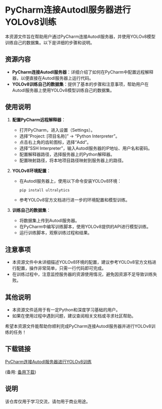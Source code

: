 # PyCharm连接Autodl服务器进行YOLOv8训练

本资源文件旨在帮助用户通过PyCharm连接Autodl服务器，并使用YOLOv8模型训练自己的数据集。以下是详细的步骤和说明。

## 资源内容

- **PyCharm连接Autodl服务器**：详细介绍了如何在PyCharm中配置远程解释器，以便直接在Autodl服务器上运行代码。
- **YOLOv8训练自己的数据集**：提供了基本的步骤和注意事项，帮助用户在Autodl服务器上使用YOLOv8模型训练自己的数据集。

## 使用说明

1. **配置PyCharm远程解释器**：
   - 打开PyCharm，进入设置（Settings）。
   - 选择“Project: [项目名称]” -> “Python Interpreter”。
   - 点击右上角的齿轮图标，选择“Add”。
   - 选择“SSH Interpreter”，输入Autodl服务器的IP地址、用户名和密码。
   - 配置解释器路径，选择服务器上的Python解释器。
   - 配置映射路径，将本地项目路径映射到服务器上的路径。

2. **YOLOv8环境配置**：
   - 在Autodl服务器上，使用以下命令安装YOLOv8环境：
     ```bash
     pip install ultralytics
     ```
   - 参考YOLOv8官方文档进行进一步的环境配置和模型训练。

3. **训练自己的数据集**：
   - 将数据集上传到Autodl服务器。
   - 在PyCharm中编写训练脚本，使用YOLOv8提供的API进行模型训练。
   - 运行训练脚本，观察训练过程和结果。

## 注意事项

- 本资源文件中未详细描述YOLOv8环境的配置，建议参考YOLOv8官方文档进行配置，操作非常简单，只需一行代码即可完成。
- 在训练过程中，注意监控服务器的资源使用情况，避免因资源不足导致训练失败。

## 其他说明

- 本资源文件适用于有一定Python和深度学习基础的用户。
- 如果在使用过程中遇到问题，建议查阅相关文档或寻求社区帮助。

希望本资源文件能帮助你顺利完成PyCharm连接Autodl服务器并进行YOLOv8训练的任务！

## 下载链接
[PyCharm连接Autodl服务器进行YOLOv8训练](https://pan.quark.cn/s/b3c368c90455) 

(备用: [备用下载](https://pan.baidu.com/s/1XuhzJGKfqMKQiE71mYQJzw?pwd=1234))

## 说明

该仓库仅用于学习交流，请勿用于商业用途。
